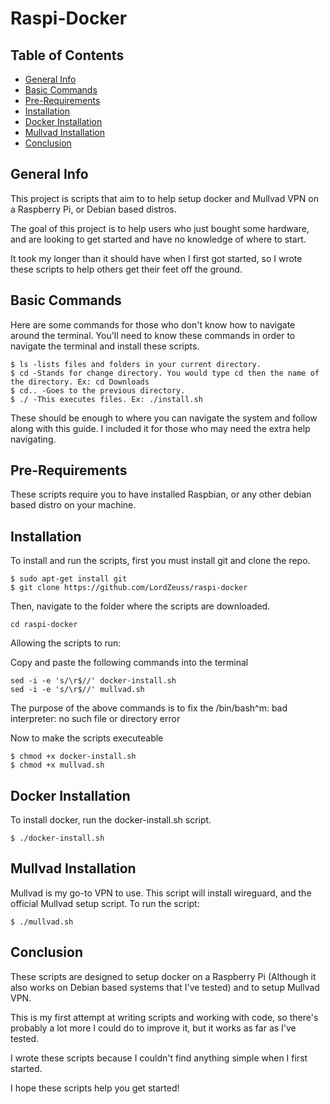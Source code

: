 # Raspi-Docker


## Table of Contents
* [General Info](#general-info)
* [Basic Commands](#basic-commands)
* [Pre-Requirements](#pre-requirements)
* [Installation](#installation)
* [Docker Installation](#docker-installation)
* [Mullvad Installation](#mullvad-installation)
* [Conclusion](#conclusion)

## General Info
This project is scripts that aim to to help setup docker and Mullvad VPN on a Raspberry Pi, or Debian based distros.

The goal of this project is to help users who just bought some hardware, and are looking to get started and have no knowledge of where to start.

It took my longer than it should have when I first got started, so I wrote these scripts to help others get their feet off the ground.

## Basic Commands
Here are some commands for those who don't know how to navigate around the terminal.
You'll need to know these commands in order to navigate the terminal and install these scripts.

```
$ ls -lists files and folders in your current directory. 
$ cd -Stands for change directory. You would type cd then the name of the directory. Ex: cd Downloads
$ cd.. -Goes to the previous directory.
$ ./ -This executes files. Ex: ./install.sh 
```
These should be enough to where you can navigate the system and follow along with this guide. I included it for those who may need the extra help navigating.

## Pre-Requirements

These scripts require you to have installed Raspbian, or any other debian based distro on your machine.

## Installation
To install and run the scripts, first you must install git and clone the repo.

```
$ sudo apt-get install git
$ git clone https://github.com/LordZeuss/raspi-docker
```
Then, navigate to the folder where the scripts are downloaded.

```
cd raspi-docker
```

Allowing the scripts to run:

Copy and paste the following commands into the terminal

```
sed -i -e 's/\r$//' docker-install.sh
sed -i -e 's/\r$//' mullvad.sh
```
The purpose of the above commands is to fix the /bin/bash^m: bad interpreter: no such file or directory error

Now to make the scripts executeable

```
$ chmod +x docker-install.sh
$ chmod +x mullvad.sh
```

## Docker Installation
To install docker, run the docker-install.sh script.

```
$ ./docker-install.sh
```

## Mullvad Installation
Mullvad is my go-to VPN to use. This script will install wireguard, and the official Mullvad setup script.
To run the script:

```
$ ./mullvad.sh
```

## Conclusion
These scripts are designed to setup docker on a Raspberry Pi (Although it also works on Debian based systems that I've tested) and to setup Mullvad VPN.

This is my first attempt at writing scripts and working with code, so there's probably a lot more I could do to improve it, but it works as far as I've tested.

I wrote these scripts because I couldn't find anything simple when I first started. 

I hope these scripts help you get started!
